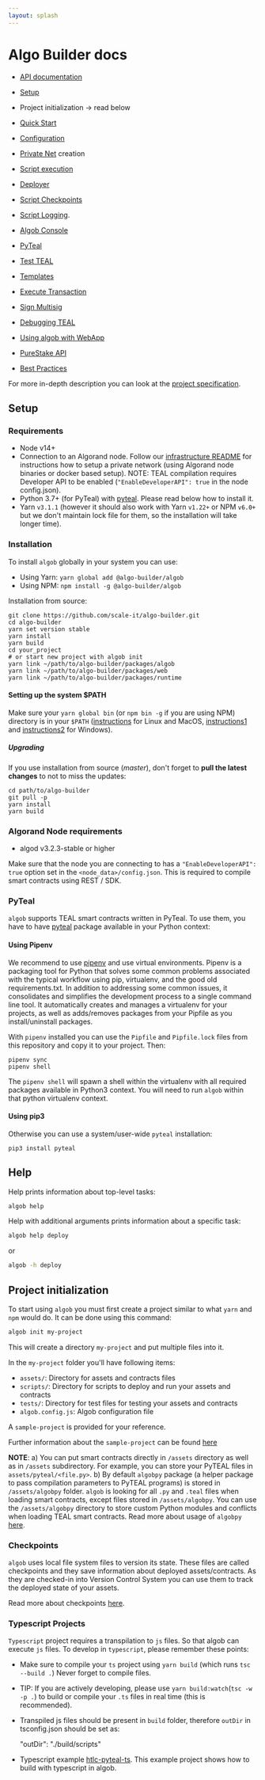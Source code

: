 ```yaml
---
layout: splash
---
```


# Algo Builder docs

- [API documentation](https://scale-it.github.io/algo-builder/api/algob/index.html)

- [Setup](#setup)
- Project initialization → read below
- [Quick Start](https://github.com/scale-it/algo-builder#quick-start)
- [Configuration](./algob-config.md)
- [Private Net](https://github.com/scale-it/algo-builder/tree/master/infrastructure/README.md) creation
- [Script execution](./user-script-execution.md)
- [Deployer](./deployer.md)
- [Script Checkpoints](./execution-checkpoints.md)
- [Script Logging](./logs.md).
- [Algob Console](./algob-console.md)
- [PyTeal](./py-teal.md)
- [Test TEAL](./testing-teal.md)
- [Templates](./templates.md)
- [Execute Transaction](./execute-transaction.md)
- [Sign Multisig](./sign-multisig.md)
- [Debugging TEAL](./debugging-teal.md)
- [Using algob with WebApp](./algob-web.md)
- [PureStake API](./purestake-api.md)
- [Best Practices](./best-practices.md)

For more in-depth description you can look at the [project specification](https://paper.dropbox.com/published/Algorand-builder-specs--A6Fraxi5VtKhHYbWkTjHfgWyBw-c4ycJtlcmEaRIbptAPqNYS6).

## Setup

### Requirements

- Node v14+
- Connection to an Algorand node. Follow our [infrastructure README](https://github.com/scale-it/algo-builder/tree/master/infrastructure/README.md) for instructions how to setup a private network (using Algorand node binaries or docker based setup).
  NOTE: TEAL compilation requires Developer API to be enabled (`"EnableDeveloperAPI": true` in the node config.json).
- Python 3.7+ (for PyTeal) with [pyteal](https://pypi.org/project/pyteal). Please read below how to install it.
- Yarn `v3.1.1` (however it should also work with Yarn `v1.22+` or NPM `v6.0+` but we don't maintain
  lock file for them, so the installation will take longer time).

### Installation

To install `algob` globally in your system you can use:

- Using Yarn: `yarn global add @algo-builder/algob`
- Using NPM: `npm install -g @algo-builder/algob`

Installation from source:

```
git clone https://github.com/scale-it/algo-builder.git
cd algo-builder
yarn set version stable
yarn install
yarn build
cd your_project
# or start new project with algob init
yarn link ~/path/to/algo-builder/packages/algob
yarn link ~/path/to/algo-builder/packages/web
yarn link ~/path/to/algo-builder/packages/runtime
```

#### Setting up the system $PATH

Make sure your `yarn global bin` (or `npm bin -g` if you are using NPM) directory is in your `$PATH` ([instructions](https://unix.stackexchange.com/questions/26047/how-to-correctly-add-a-path-to-path) for Linux and MacOS, [instructions1](https://stackoverflow.com/questions/9546324/adding-a-directory-to-the-path-environment-variable-in-windows) and [instructions2](https://www.architectryan.com/2018/03/17/add-to-the-path-on-windows-10/) for Windows).

##### Upgrading

If you use installation from source (_master_), don't forget to **pull the latest changes** to not to miss the updates:

```
cd path/to/algo-builder
git pull -p
yarn install
yarn build
```

### Algorand Node requirements

- algod v3.2.3-stable or higher

Make sure that the node you are connecting to has a `"EnableDeveloperAPI": true` option set in the `<node_data>/config.json`. This is required to compile smart contracts using REST / SDK.

### PyTeal

`algob` supports TEAL smart contracts written in PyTeal. To use them, you have to have [pyteal](https://pypi.org/project/pyteal/) package available in your Python context:

#### Using Pipenv

We recommend to use [pipenv](https://pipenv.pypa.io) and use virtual environments. Pipenv is a packaging tool for Python that solves some common problems associated with the typical workflow using pip, virtualenv, and the good old requirements.txt. In addition to addressing some common issues, it consolidates and simplifies the development process to a single command line tool. It automatically creates and manages a virtualenv for your projects, as well as adds/removes packages from your Pipfile as you install/uninstall packages.

With `pipenv` installed you can use the `Pipfile` and `Pipfile.lock` files from this repository and copy it to your project. Then:

    pipenv sync
    pipenv shell

The `pipenv shell` will spawn a shell within the virtualenv with all required packages available in Python3 context. You will need to run `algob` within that python virtualenv context.

#### Using pip3

Otherwise you can use a system/user-wide `pyteal` installation:

    pip3 install pyteal

## Help

Help prints information about top-level tasks:

```bash
algob help
```

Help with additional arguments prints information about a specific task:

```bash
algob help deploy
```

or

```bash
algob -h deploy
```

## Project initialization

To start using `algob` you must first create a project similar to what `yarn` and `npm` would do.
It can be done using this command:

```bash
algob init my-project
```

This will create a directory `my-project` and put multiple files into it.

In the `my-project` folder you'll have following items:

- `assets/`: Directory for assets and contracts files
- `scripts/`: Directory for scripts to deploy and run your assets and contracts
- `tests/`: Directory for test files for testing your assets and contracts
- `algob.config.js`: Algob configuration file

A `sample-project` is provided for your reference.

Further information about the `sample-project` can be found [here](https://github.com/scale-it/algo-builder/blob/master/packages/algob/sample-project/README.md)

**NOTE**:
a) You can put smart contracts directly in `/assets` directory as well as in `/assets` subdirectory. For example, you can store your PyTEAL files in `assets/pyteal/<file.py>`.
b) By default `algobpy` package (a helper package to pass compilation parameters to PyTEAL programs) is stored in `/assets/algobpy` folder. `algob` is looking for all `.py` and `.teal` files when loading smart contracts, except files stored in `/assets/algobpy`. You can use the `/assets/algobpy` directory to store custom Python modules and conflicts when loading TEAL smart contracts. Read more about usage of `algobpy` [here](https://github.com/scale-it/algo-builder/blob/master/docs/guide/py-teal.md#external-parameters-support).

### Checkpoints

`algob` uses local file system files to version its state.
These files are called checkpoints and they save information about deployed assets/contracts.
As they are checked-in into Version Control System you can use them to track the deployed state of your assets.

Read more about checkpoints [here](./execution-checkpoints.md).

### Typescript Projects

`Typescript` project requires a transpilation to `js` files. So that algob can execute `js` files.
To develop in `typescript`, please remember these points:

- Make sure to compile your `ts` project using `yarn build` (which runs `tsc --build .`) Never forget to compile files.
- TIP: If you are actively developing, please use `yarn build:watch`(`tsc -w -p .`) to build or compile your `.ts` files in real time (this is recommended).
- Transpiled js files should be present in `build` folder, therefore `outDir` in tsconfig.json should be set as:

  "outDir": "./build/scripts"

- Typescript example [htlc-pyteal-ts](https://github.com/scale-it/algo-builder/tree/master/examples/htlc-pyteal-ts). This example project shows how to build with typescript in algob.

